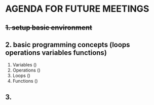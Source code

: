 # AGENDA FOR FUTURE MEETINGS

## ~~1. setup basic environment~~

## 2. basic programming concepts (loops operations variables functions)
1. Variables ()
2. Operations ()
3. Loops ()
4. Functions ()

## 3. 
